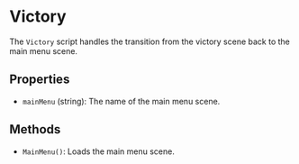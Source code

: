 # Victory

The `Victory` script handles the transition from the victory scene back to the main menu scene.

## Properties

- `mainMenu` (string): The name of the main menu scene.

## Methods

- `MainMenu()`: Loads the main menu scene.
